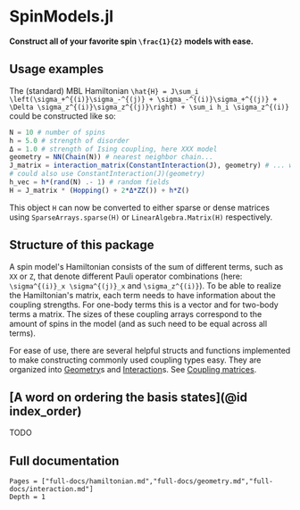 # SpinModels.jl

**Construct all of your favorite spin ``\frac{1}{2}`` models with ease.**

## Usage examples
The (standard) MBL Hamiltonian ``\hat{H} = J\sum_i \left(\sigma_+^{(i)}\sigma_-^{(j)} + \sigma_-^{(i)}\sigma_+^{(j)} + \Delta \sigma_z^{(i)}\sigma_z^{(j)}\right) + \sum_i h_i \sigma_z^{(i)}`` could be constructed like so:
```julia
N = 10 # number of spins
h = 5.0 # strength of disorder
Δ = 1.0 # strength of Ising coupling, here XXX model
geometry = NN(Chain(N)) # nearest neighbor chain...
J_matrix = interaction_matrix(ConstantInteraction(J), geometry) # ... with constant interactions
# could also use ConstantInteraction(J)(geometry)
h_vec = h*(rand(N) .- 1) # random fields
H = J_matrix * (Hopping() + 2*Δ*ZZ()) + h*Z()
```

This object ```H``` can now be converted to either sparse or dense matrices using `SparseArrays.sparse(H)` or `LinearAlgebra.Matrix(H)` respectively.

## Structure of this package
A spin model's Hamiltonian consists of the sum of different terms, such as `XX` or `Z`, that denote different Pauli operator combinations (here: ``\sigma^{(i)}_x \sigma^{(j)}_x`` and ``\sigma_z^{(i)}``). To be able to realize the Hamiltonian's matrix, each term needs to have information about the coupling strengths. For one-body terms this is a vector and for two-body terms a matrix. The sizes of these coupling arrays correspond to the amount of spins in the model (and as such need to be equal across all terms).

For ease of use, there are several helpful structs and functions implemented to make constructing commonly used coupling types easy. They are organized into [Geometry](@ref)s and [Interaction](@ref)s. See [Coupling matrices](@ref).

## [A word on ordering the basis states](@id index_order)
TODO

## Full documentation
```@contents
Pages = ["full-docs/hamiltonian.md","full-docs/geometry.md","full-docs/interaction.md"]
Depth = 1
```